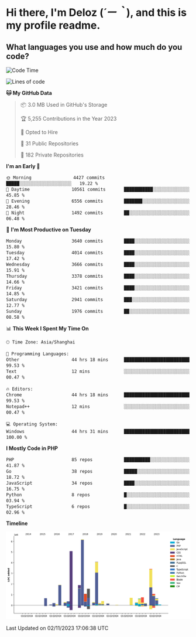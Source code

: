 # **Hi there, I'm Deloz (*´ー｀*), and this is my profile readme.**

## **What languages you use and how much do you code?**

<!--START_SECTION:waka-->
![Code Time](http://img.shields.io/badge/Code%20Time-2%2C703%20hrs%2037%20mins-blue)

![Lines of code](https://img.shields.io/badge/From%20Hello%20World%20I%27ve%20Written-32.1%20million%20lines%20of%20code-blue)

**🐱 My GitHub Data** 

> 📦 3.0 MB Used in GitHub's Storage 
 > 
> 🏆 5,255 Contributions in the Year 2023
 > 
> 💼 Opted to Hire
 > 
> 📜 31 Public Repositories 
 > 
> 🔑 182 Private Repositories 
 > 
**I'm an Early 🐤** 

```text
🌞 Morning                4427 commits        █████░░░░░░░░░░░░░░░░░░░░   19.22 % 
🌆 Daytime                10561 commits       ███████████░░░░░░░░░░░░░░   45.85 % 
🌃 Evening                6556 commits        ███████░░░░░░░░░░░░░░░░░░   28.46 % 
🌙 Night                  1492 commits        ██░░░░░░░░░░░░░░░░░░░░░░░   06.48 % 
```
📅 **I'm Most Productive on Tuesday** 

```text
Monday                   3640 commits        ████░░░░░░░░░░░░░░░░░░░░░   15.80 % 
Tuesday                  4014 commits        ████░░░░░░░░░░░░░░░░░░░░░   17.42 % 
Wednesday                3666 commits        ████░░░░░░░░░░░░░░░░░░░░░   15.91 % 
Thursday                 3378 commits        ████░░░░░░░░░░░░░░░░░░░░░   14.66 % 
Friday                   3421 commits        ████░░░░░░░░░░░░░░░░░░░░░   14.85 % 
Saturday                 2941 commits        ███░░░░░░░░░░░░░░░░░░░░░░   12.77 % 
Sunday                   1976 commits        ██░░░░░░░░░░░░░░░░░░░░░░░   08.58 % 
```


📊 **This Week I Spent My Time On** 

```text
🕑︎ Time Zone: Asia/Shanghai

💬 Programming Languages: 
Other                    44 hrs 18 mins      █████████████████████████   99.53 % 
Text                     12 mins             ░░░░░░░░░░░░░░░░░░░░░░░░░   00.47 % 

🔥 Editors: 
Chrome                   44 hrs 18 mins      █████████████████████████   99.53 % 
Notepad++                12 mins             ░░░░░░░░░░░░░░░░░░░░░░░░░   00.47 % 

💻 Operating System: 
Windows                  44 hrs 31 mins      █████████████████████████   100.00 % 
```

**I Mostly Code in PHP** 

```text
PHP                      85 repos            ██████████░░░░░░░░░░░░░░░   41.87 % 
Go                       38 repos            █████░░░░░░░░░░░░░░░░░░░░   18.72 % 
JavaScript               34 repos            ████░░░░░░░░░░░░░░░░░░░░░   16.75 % 
Python                   8 repos             █░░░░░░░░░░░░░░░░░░░░░░░░   03.94 % 
TypeScript               6 repos             █░░░░░░░░░░░░░░░░░░░░░░░░   02.96 % 
```



**Timeline**

![Lines of Code chart](https://raw.githubusercontent.com/deloz/deloz/main/assets/bar_graph.png)


 Last Updated on 02/11/2023 17:06:38 UTC
<!--END_SECTION:waka-->
